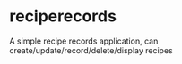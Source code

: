 # reciperecords
A simple recipe records application, can create/update/record/delete/display recipes

